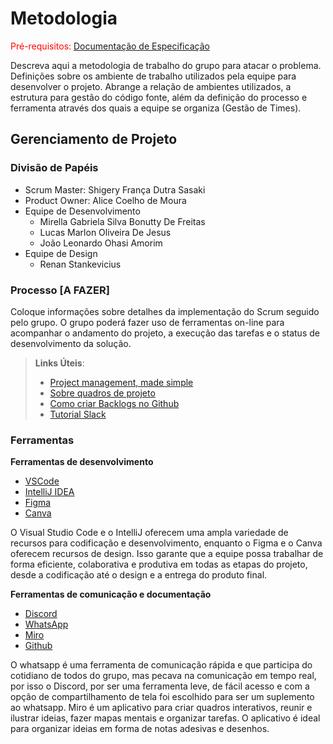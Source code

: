
# Metodologia

<span style="color:red">Pré-requisitos: <a href="2-Especificação do Projeto.md"> Documentação de Especificação</a></span>

Descreva aqui a metodologia de trabalho do grupo para atacar o problema. Definições sobre os ambiente de trabalho utilizados pela  equipe para desenvolver o projeto. Abrange a relação de ambientes utilizados, a estrutura para gestão do código fonte, além da definição do processo e ferramenta através dos quais a equipe se organiza (Gestão de Times).

<!-- ## Controle de Versão

A ferramenta de controle de versão adotada no projeto foi o
[Git](https://git-scm.com/), sendo que o [Github](https://github.com)
foi utilizado para hospedagem do repositório.

O projeto segue a seguinte convenção para o nome de branches:

- `main`: versão estável já testada do software
- `unstable`: versão já testada do software, porém instável
- `testing`: versão em testes do software
- `dev`: versão de desenvolvimento do software

Quanto à gerência de issues, o projeto adota a seguinte convenção para
etiquetas:

- `documentation`: melhorias ou acréscimos à documentação
- `bug`: uma funcionalidade encontra-se com problemas
- `enhancement`: uma funcionalidade precisa ser melhorada
- `feature`: uma nova funcionalidade precisa ser introduzida

Discuta como a configuração do projeto foi feita na ferramenta de versionamento escolhida. Exponha como a gerência de tags, merges, commits e branchs é realizada. Discuta como a gerência de issues foi realizada.

> **Links Úteis**:
> - [Tutorial GitHub](https://guides.github.com/activities/hello-world/)
> - [Git e Github](https://www.youtube.com/playlist?list=PLHz_AreHm4dm7ZULPAmadvNhH6vk9oNZA)
>  - [Comparando fluxos de trabalho](https://www.atlassian.com/br/git/tutorials/comparing-workflows)
> - [Understanding the GitHub flow](https://guides.github.com/introduction/flow/)
> - [The gitflow workflow - in less than 5 mins](https://www.youtube.com/watch?v=1SXpE08hvGs) -->

## Gerenciamento de Projeto

### Divisão de Papéis

- Scrum Master: Shigery França Dutra Sasaki
- Product Owner: Alice Coelho de Moura
- Equipe de Desenvolvimento
   - Mirella Gabriela Silva Bonutty De Freitas
   - Lucas Marlon Oliveira De Jesus
   - João Leonardo Ohasi Amorim
- Equipe de Design
   - Renan Stankevicius

### Processo [A FAZER]

Coloque  informações sobre detalhes da implementação do Scrum seguido pelo grupo. O grupo poderá fazer uso de ferramentas on-line para acompanhar o andamento do projeto, a execução das tarefas e o status de desenvolvimento da solução.
 
> **Links Úteis**:
> - [Project management, made simple](https://github.com/features/project-management/)
> - [Sobre quadros de projeto](https://docs.github.com/pt/github/managing-your-work-on-github/about-project-boards)
> - [Como criar Backlogs no Github](https://www.youtube.com/watch?v=RXEy6CFu9Hk)
> - [Tutorial Slack](https://slack.com/intl/en-br/)

### Ferramentas

**Ferramentas de desenvolvimento**

- [VSCode](https://code.visualstudio.com/)
- [IntelliJ IDEA ](https://www.jetbrains.com/pt-br/idea/)  
- [Figma](https://www.figma.com)
- [Canva](https://www.canva.com)

O Visual Studio Code e o IntelliJ oferecem uma ampla variedade de recursos para codificação e desenvolvimento, enquanto o Figma e o Canva oferecem recursos de design. Isso garante que a equipe possa trabalhar de forma eficiente, colaborativa e produtiva em todas as etapas do projeto, desde a codificação até o design e a entrega do produto final.

**Ferramentas de comunicação e documentação**

- [Discord](https://discord.com/)
- [WhatsApp](https://whatsapp.com/)
- [Miro](https://miro.com/)
- [Github](https://github.com/)

O whatsapp é uma ferramenta de comunicação rápida e que participa do cotidiano de todos do grupo, mas pecava na comunicação em tempo real, por isso o Discord, por ser uma ferramenta leve, de fácil acesso e com a opção de compartilhamento de tela foi escolhido para ser um suplemento ao whatsapp.
Miro é um aplicativo para criar quadros interativos, reunir e ilustrar ideias, fazer mapas mentais e organizar tarefas. O aplicativo é ideal para organizar ideias em forma de notas adesivas e desenhos.
